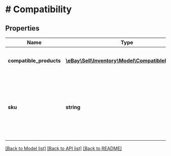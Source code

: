 # # Compatibility

## Properties

Name | Type | Description | Notes
------------ | ------------- | ------------- | -------------
**compatible_products** | [**\eBay\Sell\Inventory\Model\CompatibleProduct[]**](CompatibleProduct.md) | This container consists of an array of motor vehicles (make, model, year, trim, engine) that are compatible with the motor vehicle part or accessory specified by the sku value. | [optional]
**sku** | **string** | This is the seller-defined SKU value of the inventory item that will be associated with the compatible vehicles. This field is not applicable to the &lt;strong&gt;createOrReplaceProductCompatibility&lt;/strong&gt;  call, but it is always returned with the &lt;strong&gt;getProductCompatibility&lt;/strong&gt; call. For the &lt;strong&gt;createOrReplaceProductCompatibility&lt;/strong&gt;  call, the SKU value for the inventory item is actually passed in as part of the call URI, and not in the request payload. | [optional]

[[Back to Model list]](../../README.md#models) [[Back to API list]](../../README.md#endpoints) [[Back to README]](../../README.md)
